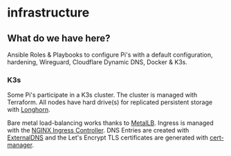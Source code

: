 # infrastructure

## What do we have here?

Ansible Roles & Playbooks to configure Pi's with a default configuration, hardening, Wireguard,
Cloudflare Dynamic DNS, Docker & K3s.

### K3s

Some Pi's participate in a K3s cluster. The cluster is managed with Terraform.
All nodes have hard drive(s) for replicated persistent storage with [Longhorn](https://longhorn.io/).

Bare metal load-balancing works thanks to [MetalLB](https://metallb.universe.tf/).
Ingress is managed with the [NGINX Ingress Controller](https://kubernetes.github.io/ingress-nginx/).
DNS Entries are created with [ExternalDNS](https://github.com/kubernetes-sigs/external-dns) and
the Let's Encrypt TLS certificates are generated with [cert-manager](https://cert-manager.io/docs/).
